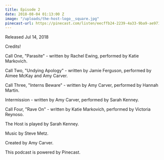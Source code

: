 ```yaml
---
title: Episode 2
date: 2018-08-04 01:13:00 Z
image: "/uploads/the-host-logo__square.jpg"
pinecast-url: https://pinecast.com/listen/eecffb24-2239-4a33-9ba9-ae97124162c8.mp3
---
```


Released Jul 14, 2018

Credits!

Call One, "Parasite" - written by Rachel Ewing, performed by Katie Markovich. 

Call Two, "Undying Apology" - written by Jamie Ferguson, performed by Aimee McKay and Amy Carver. 

Call Three, "Interns Beware" - written by Amy Carver, performed by Hannah Martin.

Intermission - written by Amy Carver, performed by Sarah Kenney. 

Call Four, "Rave On" - written by Katie Markovich, performed by Victoria Reynoso.

The Host is played by Sarah Kenney. 

Music by Steve Metz. 

Created by Amy Carver.

This podcast is powered by Pinecast.